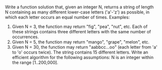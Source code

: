 Write a function solution that, given an integer N, returns a string of length N containing as many different lower-case letters ('a'-'z') as possible, in which each letter occurs an equal number of times.
Examples:
1. Given N = 3, the function may return "fig", "pea", "nut", etc. Each of these strings contains three different letters with the same number of occurrences.
2. Given N = 5, the function may return "mango", "grape", "melon", etc.
3. Given N = 30, the function may return "aabbcc...oo" (each letter from 'a' to 'o' occurs twice). The string contains 15 different letters.
Write an efficient algorithm for the following assumptions:
N is an integer within the range [1..200,000].
